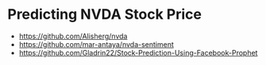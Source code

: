 # Predicting NVDA Stock Price

- https://github.com/Alisherg/nvda
- https://github.com/mar-antaya/nvda-sentiment
- https://github.com/Gladrin22/Stock-Prediction-Using-Facebook-Prophet
